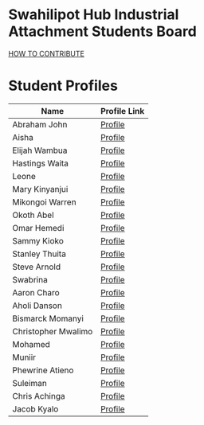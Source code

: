 # Swahilipot Hub Industrial Attachment Students Board

[HOW TO CONTRIBUTE](/contributions.md)

# Student Profiles


| Name                | Profile Link                               |
| ------------------- | ------------------------------------------ |
| Abraham John        | [Profile](src/ABRAHAM-JOHN-2023.md)        |
| Aisha               | [Profile](src/AISHA-2023.md)               |
| Elijah Wambua       | [Profile](src/Elijah-wambua-2023.md)       |
| Hastings Waita      | [Profile](src/Hastings-Waita-2023.md)      |
| Leone               | [Profile](src/LEONE-2023.md)               |
| Mary Kinyanjui      | [Profile](src/Mary-Kinyanjui-2023.md)      |
| Mikongoi Warren     | [Profile](src/Mikongoi-Warren-2023.md)     |
| Okoth Abel          | [Profile](src/Okothabel-2023.md)           |
| Omar Hemedi         | [Profile](src/Omar-Hemedi-2023.md)         |
| Sammy Kioko         | [Profile](src/Sammy-Kioko-2023.md)         |
| Stanley Thuita      | [Profile](src/Stanley-Thuita-2023.md)      |
| Steve Arnold        | [Profile](src/Steve_Arnold_2023.md)        |
| Swabrina            | [Profile](src/Swabrina-2023.md)            |
| Aaron Charo         | [Profile](src/aaron_charo_2023.md)         |
| Aholi Danson        | [Profile](src/aholi-danson-2023.md)        |
| Bismarck Momanyi    | [Profile](src/bismarckmomanyi-2023.md)     |
| Christopher Mwalimo | [Profile](src/christopher-mwalimo-2023.md) |
| Mohamed             | [Profile](src/mohamed-2023.md)             |
| Muniir              | [Profile](src/muniir2023.md)               |
| Phewrine Atieno     | [Profile](src/phewrine-atieno-2023.md)     |
| Suleiman            | [Profile](src/suleiman-2023.md)            |
| Chris Achinga       | [Profile](src/chris-achinga-2021.md)       |
| Jacob Kyalo         | [Profile](src/jacob-kyalo-2024.md)         |
